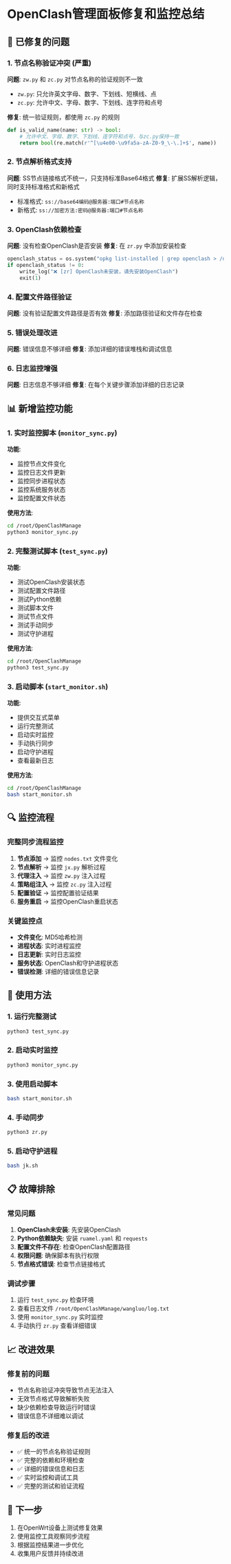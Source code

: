 # OpenClash管理面板修复和监控总结

## 🔧 已修复的问题

### 1. 节点名称验证冲突 (严重)
**问题**: `zw.py` 和 `zc.py` 对节点名称的验证规则不一致
- `zw.py`: 只允许英文字母、数字、下划线、短横线、点
- `zc.py`: 允许中文、字母、数字、下划线、连字符和点号

**修复**: 统一验证规则，都使用 `zc.py` 的规则
```python
def is_valid_name(name: str) -> bool:
    # 允许中文、字母、数字、下划线、连字符和点号，与zc.py保持一致
    return bool(re.match(r'^[\u4e00-\u9fa5a-zA-Z0-9_\-\.]+$', name))
```

### 2. 节点解析格式支持
**问题**: SS节点链接格式不统一，只支持标准Base64格式
**修复**: 扩展SS解析逻辑，同时支持标准格式和新格式
- 标准格式: `ss://base64编码@服务器:端口#节点名称`
- 新格式: `ss://加密方法:密码@服务器:端口#节点名称`

### 3. OpenClash依赖检查
**问题**: 没有检查OpenClash是否安装
**修复**: 在 `zr.py` 中添加安装检查
```python
openclash_status = os.system("opkg list-installed | grep openclash > /dev/null 2>&1")
if openclash_status != 0:
    write_log("❌ [zr] OpenClash未安装，请先安装OpenClash")
    exit(1)
```

### 4. 配置文件路径验证
**问题**: 没有验证配置文件路径是否有效
**修复**: 添加路径验证和文件存在检查

### 5. 错误处理改进
**问题**: 错误信息不够详细
**修复**: 添加详细的错误堆栈和调试信息

### 6. 日志监控增强
**问题**: 日志信息不够详细
**修复**: 在每个关键步骤添加详细的日志记录

## 📊 新增监控功能

### 1. 实时监控脚本 (`monitor_sync.py`)
**功能**:
- 监控节点文件变化
- 监控日志文件更新
- 监控同步进程状态
- 监控系统服务状态
- 监控配置文件状态

**使用方法**:
```bash
cd /root/OpenClashManage
python3 monitor_sync.py
```

### 2. 完整测试脚本 (`test_sync.py`)
**功能**:
- 测试OpenClash安装状态
- 测试配置文件路径
- 测试Python依赖
- 测试脚本文件
- 测试节点文件
- 测试手动同步
- 测试守护进程

**使用方法**:
```bash
cd /root/OpenClashManage
python3 test_sync.py
```

### 3. 启动脚本 (`start_monitor.sh`)
**功能**:
- 提供交互式菜单
- 运行完整测试
- 启动实时监控
- 手动执行同步
- 启动守护进程
- 查看最新日志

**使用方法**:
```bash
cd /root/OpenClashManage
bash start_monitor.sh
```

## 🔍 监控流程

### 完整同步流程监控
1. **节点添加** → 监控 `nodes.txt` 文件变化
2. **节点解析** → 监控 `jx.py` 解析过程
3. **代理注入** → 监控 `zw.py` 注入过程
4. **策略组注入** → 监控 `zc.py` 注入过程
5. **配置验证** → 监控配置验证结果
6. **服务重启** → 监控OpenClash重启状态

### 关键监控点
- **文件变化**: MD5哈希检测
- **进程状态**: 实时进程监控
- **日志更新**: 实时日志监控
- **服务状态**: OpenClash和守护进程状态
- **错误检测**: 详细的错误信息记录

## 🚀 使用方法

### 1. 运行完整测试
```bash
python3 test_sync.py
```

### 2. 启动实时监控
```bash
python3 monitor_sync.py
```

### 3. 使用启动脚本
```bash
bash start_monitor.sh
```

### 4. 手动同步
```bash
python3 zr.py
```

### 5. 启动守护进程
```bash
bash jk.sh
```

## 📋 故障排除

### 常见问题
1. **OpenClash未安装**: 先安装OpenClash
2. **Python依赖缺失**: 安装 `ruamel.yaml` 和 `requests`
3. **配置文件不存在**: 检查OpenClash配置路径
4. **权限问题**: 确保脚本有执行权限
5. **节点格式错误**: 检查节点链接格式

### 调试步骤
1. 运行 `test_sync.py` 检查环境
2. 查看日志文件 `/root/OpenClashManage/wangluo/log.txt`
3. 使用 `monitor_sync.py` 实时监控
4. 手动执行 `zr.py` 查看详细错误

## 📈 改进效果

### 修复前的问题
- 节点名称验证冲突导致节点无法注入
- 无效节点格式导致解析失败
- 缺少依赖检查导致运行时错误
- 错误信息不详细难以调试

### 修复后的改进
- ✅ 统一的节点名称验证规则
- ✅ 完整的依赖和环境检查
- ✅ 详细的错误信息和日志
- ✅ 实时监控和调试工具
- ✅ 完整的测试和验证流程

## 🎯 下一步

1. 在OpenWrt设备上测试修复效果
2. 使用监控工具观察同步流程
3. 根据监控结果进一步优化
4. 收集用户反馈并持续改进 